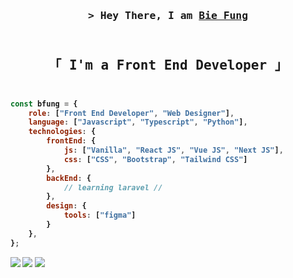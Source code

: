 <!-- Intro  -->
<h3 align="center">
        <samp>&gt; Hey There, I am 
                <b><a target="_blank" href="https://bfung.pro">Bie Fung</a></b>
        </samp>
</h3>


<h2 align="center"> 
  <samp>
    <br>
    「 I'm a <b>Front End Developer<b> 」
    <br>
    <br>
  </samp>
</h2>

```javascript
const bfung = {
    role: ["Front End Developer", "Web Designer"],
    language: ["Javascript", "Typescript", "Python"],
    technologies: {
        frontEnd: {
            js: ["Vanilla", "React JS", "Vue JS", "Next JS"],
            css: ["CSS", "Bootstrap", "Tailwind CSS"]
        },
        backEnd: {
            // learning laravel //
        },
        design: {
            tools: ["figma"]
        }
    },
};
```

![](http://github-profile-summary-cards.vercel.app/api/cards/profile-details?username=Bfungcode&theme=2077)
![](http://github-profile-summary-cards.vercel.app/api/cards/repos-per-language?username=Bfungcode&theme=2077)
![](http://github-profile-summary-cards.vercel.app/api/cards/most-commit-language?username=Bfungcode&theme=2077)

